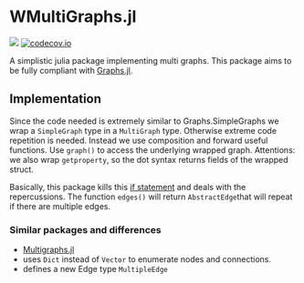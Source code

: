 # WMultiGraphs.jl

[![](https://img.shields.io/badge/docs-dev-blue.svg)](https://UniStuttgart-IKR.github.io/WMultiGraphs.jl/dev)
[![codecov.io](http://codecov.io/github/UniStuttgart-IKR/WMultiGraphs.jl/coverage.svg?branch=main)](http://codecov.io/github/UniStuttgart-IKR/WMultiGraphs.jl?branch=main)

A simplistic julia package implementing multi graphs.
This package aims to be fully compliant with [Graphs.jl](https://github.com/JuliaGraphs/Graphs.jl).

## Implementation
Since the code needed is extremely similar to Graphs.SimpleGraphs we wrap a `SimpleGraph` type in a `MultiGraph` type.
Otherwise extreme code repetition is needed.
Instead we use composition and forward useful functions.
Use `graph()` to access the underlying wrapped graph.
Attentions: we also wrap `getproperty`, so the dot syntax returns fields of the wrapped struct.

Basically, this package kills this [if statement](https://github.com/JuliaGraphs/Graphs.jl/blob/c4360cfaca3936c3d3f784063ad312205cb4fdfe/src/SimpleGraphs/simplegraph.jl#L444) and deals with the repercussions.
The function `edges()` will return `AbstractEdge`that will repeat if there are multiple edges.

### Similar packages and differences
- [Multigraphs.jl](https://github.com/QuantumBFS/Multigraphs.jl)
 - uses `Dict` instead of `Vector` to enumerate nodes and connections.
 - defines a new Edge type `MultipleEdge`
